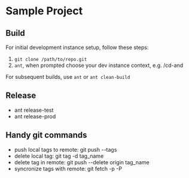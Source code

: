 # Sample Project

## Build

For initial development instance setup, follow these steps:

  1. `git clone /path/to/repo.git`
  4. `ant`, when prompted choose your dev instance context, e.g. /cd-and

For subsequent builds, use `ant` or `ant clean-build`

## Release

  - ant release-test
  - ant release-prod

## Handy git commands

  - push local tags to remote: git push --tags
  - delete local tag: git tag -d tag_name
  - delete tag in remote: git push --delete origin tag_name
  - syncronize tags with remote: git fetch -p -P


